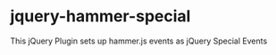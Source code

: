 jquery-hammer-special
=====================

This jQuery Plugin sets up hammer.js events as jQuery Special Events